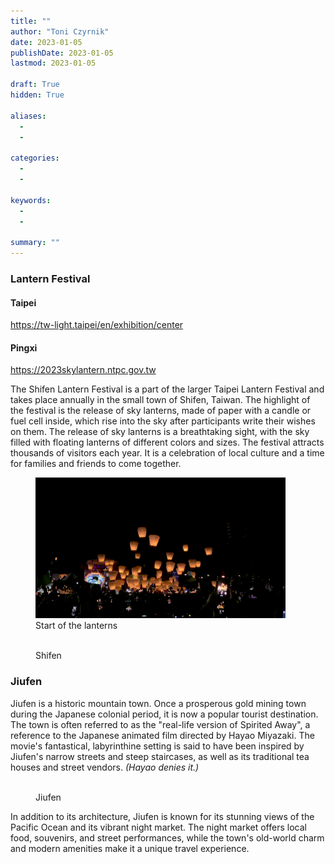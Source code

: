 ```yaml
---
title: ""
author: "Toni Czyrnik"
date: 2023-01-05
publishDate: 2023-01-05
lastmod: 2023-01-05

draft: True
hidden: True

aliases:
  - 
  - 

categories:
  - 
  - 

keywords:
  - 
  - 

summary: ""
---
```



### Lantern Festival

#### Taipei

https://tw-light.taipei/en/exhibition/center



#### Pingxi

https://2023skylantern.ntpc.gov.tw

The Shifen Lantern Festival is a part of the larger Taipei Lantern Festival and takes place annually in the small town of Shifen, Taiwan. The highlight of the festival is the release of sky lanterns, made of paper with a candle or fuel cell inside, which rise into the sky after participants write their wishes on them. The release of sky lanterns is a breathtaking sight, with the sky filled with floating lanterns of different colors and sizes. The festival attracts thousands of visitors each year. It is a celebration of local culture and a time for families and friends to come together.

<figure>
	<img src="./lantern.gif" alt="" height=auto width="400"/>
	<figcaption>Start of the lanterns</figcaption>
</figure>

<figure>
	<img src="./name.jpeg" alt="" height=auto width="400"/>
	<figcaption>Shifen</figcaption>
</figure>

### Jiufen

Jiufen is a historic mountain town. Once a prosperous gold mining town during the Japanese colonial period, it is now a popular tourist destination. The town is often referred to as the "real-life version of Spirited Away", a reference to the Japanese animated film directed by Hayao Miyazaki. The movie's fantastical, labyrinthine setting is said to have been inspired by Jiufen's narrow streets and steep staircases, as well as its traditional tea houses and street vendors. *(Hayao denies it.)*

<figure>
	<img src="./name.jpeg" alt="" height=auto width="400"/>
	<figcaption>Jiufen</figcaption>
</figure>

In addition to its architecture, Jiufen is known for its stunning views of the Pacific Ocean and its vibrant night market. The night market offers local food, souvenirs, and street performances, while the town's old-world charm and modern amenities make it a unique travel experience.
